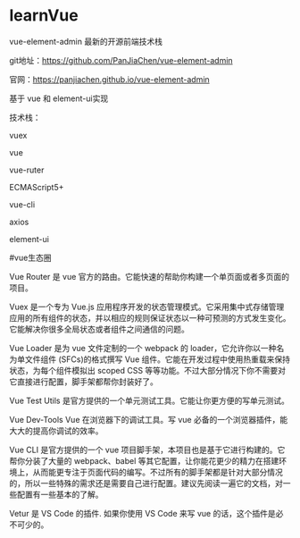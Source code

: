 # learnVue
vue-element-admin 最新的开源前端技术栈

git地址：https://github.com/PanJiaChen/vue-element-admin

官网：https://panjiachen.github.io/vue-element-admin

基于 vue 和 element-ui实现

技术栈：

vuex

vue   

vue-ruter   

ECMAScript5+

vue-cli

axios

element-ui

#vue生态圈

Vue Router 是 vue 官方的路由。它能快速的帮助你构建一个单页面或者多页面的项目。

Vuex 是一个专为 Vue.js 应用程序开发的状态管理模式。它采用集中式存储管理应用的所有组件的状态，并以相应的规则保证状态以一种可预测的方式发生变化。它能解决你很多全局状态或者组件之间通信的问题。

Vue Loader 是为 vue 文件定制的一个 webpack 的 loader，它允许你以一种名为单文件组件 (SFCs)的格式撰写 Vue 组件。它能在开发过程中使用热重载来保持状态，为每个组件模拟出 scoped CSS 等等功能。不过大部分情况下你不需要对它直接进行配置，脚手架都帮你封装好了。


Vue Test Utils 是官方提供的一个单元测试工具。它能让你更方便的写单元测试。

Vue Dev-Tools Vue 在浏览器下的调试工具。写 vue 必备的一个浏览器插件，能大大的提高你调试的效率。

Vue CLI 是官方提供的一个 vue 项目脚手架，本项目也是基于它进行构建的。它帮你分装了大量的 webpack、babel 等其它配置，让你能花更少的精力在搭建环境上，从而能更专注于页面代码的编写。不过所有的脚手架都是针对大部分情况的，所以一些特殊的需求还是需要自己进行配置。建议先阅读一遍它的文档，对一些配置有一些基本的了解。

Vetur 是 VS Code 的插件. 如果你使用 VS Code 来写 vue 的话，这个插件是必不可少的。
